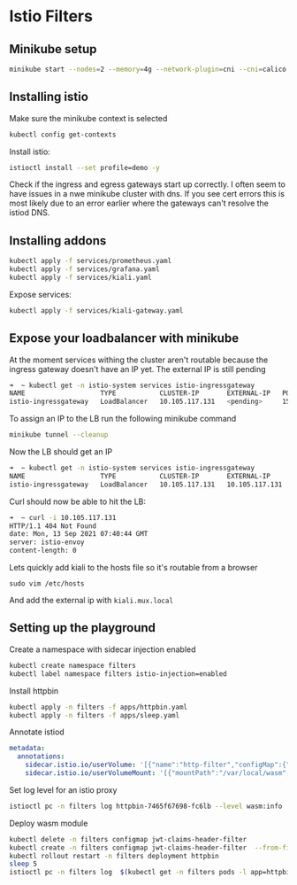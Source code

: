 # Istio Filters

## Minikube setup

```sh
minikube start --nodes=2 --memory=4g --network-plugin=cni --cni=calico --kubernetes-version=1.21.4
```

## Installing istio

Make sure the minikube context is selected

```sh
kubectl config get-contexts
```

Install istio:

```sh
istioctl install --set profile=demo -y
```

Check if the ingress and egress gateways start up correctly. I often seem to have issues in a nwe minikube cluster with dns. If you see cert errors this is most likely due to an error earlier where the gateways can't resolve the istiod DNS.

## Installing addons

```sh
kubectl apply -f services/prometheus.yaml
kubectl apply -f services/grafana.yaml
kubectl apply -f services/kiali.yaml
```

Expose services:

```sh
kubectl apply -f services/kiali-gateway.yaml
```

## Expose your loadbalancer with minikube

At the moment services withing the cluster aren't routable because the ingress gateway doesn't have an IP yet. The external IP is still pending

```sh
➜  ~ kubectl get -n istio-system services istio-ingressgateway
NAME                   TYPE           CLUSTER-IP       EXTERNAL-IP   PORT(S)                                                                      AGE
istio-ingressgateway   LoadBalancer   10.105.117.131   <pending>     15021:30767/TCP,80:31368/TCP,443:30987/TCP,31400:31133/TCP,15443:31623/TCP   15m
```

To assign an IP to the LB run the following minikube command

```sh
minikube tunnel --cleanup
```

Now the LB should get an IP

```sh
➜  ~ kubectl get -n istio-system services istio-ingressgateway
NAME                   TYPE           CLUSTER-IP       EXTERNAL-IP      PORT(S)                                                                      AGE
istio-ingressgateway   LoadBalancer   10.105.117.131   10.105.117.131   15021:30767/TCP,80:31368/TCP,443:30987/TCP,31400:31133/TCP,15443:31623/TCP   16m
```

Curl should now be able to hit the LB:

```sh
➜  ~ curl -i 10.105.117.131
HTTP/1.1 404 Not Found
date: Mon, 13 Sep 2021 07:40:44 GMT
server: istio-envoy
content-length: 0

```

Lets quickly add kiali to the hosts file so it's routable from a browser

`sudo vim /etc/hosts`

And add the external ip with `kiali.mux.local`

## Setting up the playground

Create a namespace with sidecar injection enabled

```sh
kubectl create namespace filters
kubectl label namespace filters istio-injection=enabled
```

Install httpbin

```sh
kubectl apply -n filters -f apps/httpbin.yaml
kubectl apply -n filters -f apps/sleep.yaml
```

Annotate istiod

```yaml
metadata:
  annotations:
    sidecar.istio.io/userVolume: '[{"name":"http-filter","configMap":{"name":"http-filter"}}]'
    sidecar.istio.io/userVolumeMount: '[{"mountPath":"/var/local/wasm","name":"http-filter"}]'
```

Set log level for an istio proxy

```sh
istioctl pc -n filters log httpbin-7465f67698-fc6lb --level wasm:info
```

Deploy wasm module

```sh
kubectl delete -n filters configmap jwt-claims-header-filter
kubectl create -n filters configmap jwt-claims-header-filter  --from-file=jwt_claims_header_filter.wasm=jwt_claims_header_module.wasm --from-file=jwt_from_cookie_filter.wasm=jwt_from_cookie_module.wasm
kubectl rollout restart -n filters deployment httpbin
sleep 5
istioctl pc -n filters log  $(kubectl get -n filters pods -l app=httpbin -o jsonpath={.items..metadata.name}) --level wasm:info
```
